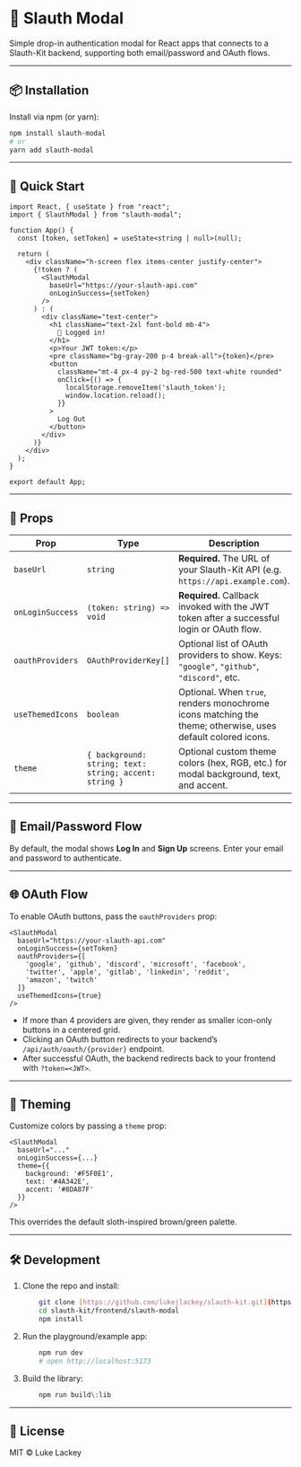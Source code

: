# 🦥 Slauth Modal

Simple drop-in authentication modal for React apps that connects to a Slauth-Kit backend, supporting both email/password and OAuth flows.

---

## 📦 Installation

Install via npm (or yarn):

```bash
npm install slauth-modal
# or
yarn add slauth-modal
```

---

## 🚀 Quick Start

```tsx
import React, { useState } from "react";
import { SlauthModal } from "slauth-modal";

function App() {
  const [token, setToken] = useState<string | null>(null);

  return (
    <div className="h-screen flex items-center justify-center">
      {!token ? (
        <SlauthModal
          baseUrl="https://your-slauth-api.com"
          onLoginSuccess={setToken}
        />
      ) : (
        <div className="text-center">
          <h1 className="text-2xl font-bold mb-4">
            🎉 Logged in!
          </h1>
          <p>Your JWT token:</p>
          <pre className="bg-gray-200 p-4 break-all">{token}</pre>
          <button
            className="mt-4 px-4 py-2 bg-red-500 text-white rounded"
            onClick={() => {
              localStorage.removeItem('slauth_token');
              window.location.reload();
            }}
          >
            Log Out
          </button>
        </div>
      )}
    </div>
  );
}

export default App;
```

---

## 🔑 Props

| Prop             | Type                                                   | Description                                                                                                |
| ---------------- | ------------------------------------------------------ | ---------------------------------------------------------------------------------------------------------- |
| `baseUrl`        | `string`                                               | **Required.** The URL of your Slauth-Kit API (e.g. `https://api.example.com`).                             |
| `onLoginSuccess` | `(token: string) => void`                              | **Required.** Callback invoked with the JWT token after a successful login or OAuth flow.                  |
| `oauthProviders` | `OAuthProviderKey[]`                                   | Optional list of OAuth providers to show. Keys: `"google"`, `"github"`, `"discord"`, etc.                  |
| `useThemedIcons` | `boolean`                                              | Optional. When `true`, renders monochrome icons matching the theme; otherwise, uses default colored icons. |
| `theme`          | `{ background: string; text: string; accent: string }` | Optional custom theme colors (hex, RGB, etc.) for modal background, text, and accent.                      |

---

## 🔐 Email/Password Flow

By default, the modal shows **Log In** and **Sign Up** screens.
Enter your email and password to authenticate.

---

## 🌐 OAuth Flow

To enable OAuth buttons, pass the `oauthProviders` prop:

```tsx
<SlauthModal
  baseUrl="https://your-slauth-api.com"
  onLoginSuccess={setToken}
  oauthProviders={[
    'google', 'github', 'discord', 'microsoft', 'facebook',
    'twitter', 'apple', 'gitlab', 'linkedin', 'reddit',
    'amazon', 'twitch'
  ]}
  useThemedIcons={true}
/>
```

* If more than 4 providers are given, they render as smaller icon-only buttons in a centered grid.
* Clicking an OAuth button redirects to your backend’s `/api/auth/oauth/{provider}` endpoint.
* After successful OAuth, the backend redirects back to your frontend with `?token=<JWT>`.

---

## 🎨 Theming

Customize colors by passing a `theme` prop:

```tsx
<SlauthModal
  baseUrl="..."
  onLoginSuccess={...}
  theme={{
    background: '#F5F0E1',
    text: '#4A342E',
    accent: '#8DA87F'
  }}
/>
```

This overrides the default sloth-inspired brown/green palette.

---

## 🛠 Development

1. Clone the repo and install:

    ```bash
        git clone [https://github.com/lukejlackey/slauth-kit.git](https://github.com/lukejlackey/slauth-kit.git)
        cd slauth-kit/frontend/slauth-modal
        npm install
    ```

2. Run the playground/example app:
    ```bash
        npm run dev
        # open http://localhost:5173
    ```

3. Build the library:

    ```bash
        npm run build\:lib
    ```

---

## 📄 License

MIT © Luke Lackey

```
